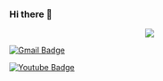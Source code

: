 ### Hi there 👋

<div align = center>
<a href="https://hits.seeyoufarm.com"><img src="https://hits.seeyoufarm.com/api/count/incr/badge.svg?url=https%3A%2F%2Fgithub.com%2FYanghojun&count_bg=%2379C83D&title_bg=%23555555&icon=&icon_color=%23E7E7E7&title=hits&edge_flat=false"/></a>
</div>

[![Gmail Badge](https://img.shields.io/badge/Gmail-d14836?style=flat-square&logo=Gmail&logoColor=white&link=mailto:hojune0303@gmail.com)](mailto:hojune0303@gmail.com)

[![Youtube Badge](https://img.shields.io/badge/Youtube-ff0000?style=flat-square&logo=youtube&link=https://www.youtube.com/channel/UCVuGDYnKqgvnae036deZRuw?view_as=subscriber)](https://www.youtube.com/channel/UCVuGDYnKqgvnae036deZRuw?view_as=subscriber)
<!--
**Yanghojun/Yanghojun** is a ✨ _special_ ✨ repository because its `README.md` (this file) appears on your GitHub profile.

Here are some ideas to get you started:

- 🔭 I’m currently working on ...
- 🌱 I’m currently learning ...
- 👯 I’m looking to collaborate on ...
- 🤔 I’m looking for help with ...
- 💬 Ask me about ...
- 📫 How to reach me: ...
- 😄 Pronouns: ...
- ⚡ Fun fact: ...
-->
